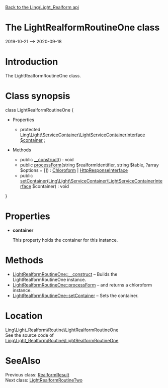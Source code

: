 [Back to the Ling/Light_Realform api](https://github.com/lingtalfi/Light_Realform/blob/master/doc/api/Ling/Light_Realform.md)



The LightRealformRoutineOne class
================
2019-10-21 --> 2020-09-18






Introduction
============

The LightRealformRoutineOne class.



Class synopsis
==============


class <span class="pl-k">LightRealformRoutineOne</span>  {

- Properties
    - protected [Ling\Light\ServiceContainer\LightServiceContainerInterface](https://github.com/lingtalfi/Light/blob/master/doc/api/Ling/Light/ServiceContainer/LightServiceContainerInterface.md) [$container](#property-container) ;

- Methods
    - public [__construct](https://github.com/lingtalfi/Light_Realform/blob/master/doc/api/Ling/Light_Realform/Routine/LightRealformRoutineOne/__construct.md)() : void
    - public [processForm](https://github.com/lingtalfi/Light_Realform/blob/master/doc/api/Ling/Light_Realform/Routine/LightRealformRoutineOne/processForm.md)(string $realformIdentifier, string $table, ?array $options = []) : [Chloroform](https://github.com/lingtalfi/Chloroform) | [HttpResponseInterface](https://github.com/lingtalfi/Light/blob/master/doc/api/Ling/Light/Http/HttpResponseInterface.md)
    - public [setContainer](https://github.com/lingtalfi/Light_Realform/blob/master/doc/api/Ling/Light_Realform/Routine/LightRealformRoutineOne/setContainer.md)([Ling\Light\ServiceContainer\LightServiceContainerInterface](https://github.com/lingtalfi/Light/blob/master/doc/api/Ling/Light/ServiceContainer/LightServiceContainerInterface.md) $container) : void

}




Properties
=============

- <span id="property-container"><b>container</b></span>

    This property holds the container for this instance.
    
    



Methods
==============

- [LightRealformRoutineOne::__construct](https://github.com/lingtalfi/Light_Realform/blob/master/doc/api/Ling/Light_Realform/Routine/LightRealformRoutineOne/__construct.md) &ndash; Builds the LightRealformRoutineOne instance.
- [LightRealformRoutineOne::processForm](https://github.com/lingtalfi/Light_Realform/blob/master/doc/api/Ling/Light_Realform/Routine/LightRealformRoutineOne/processForm.md) &ndash; and returns a chloroform instance.
- [LightRealformRoutineOne::setContainer](https://github.com/lingtalfi/Light_Realform/blob/master/doc/api/Ling/Light_Realform/Routine/LightRealformRoutineOne/setContainer.md) &ndash; Sets the container.





Location
=============
Ling\Light_Realform\Routine\LightRealformRoutineOne<br>
See the source code of [Ling\Light_Realform\Routine\LightRealformRoutineOne](https://github.com/lingtalfi/Light_Realform/blob/master/Routine/LightRealformRoutineOne.php)



SeeAlso
==============
Previous class: [RealformResult](https://github.com/lingtalfi/Light_Realform/blob/master/doc/api/Ling/Light_Realform/Result/RealformResult.md)<br>Next class: [LightRealformRoutineTwo](https://github.com/lingtalfi/Light_Realform/blob/master/doc/api/Ling/Light_Realform/Routine/LightRealformRoutineTwo.md)<br>
